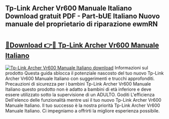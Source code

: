 ## Tp-Link Archer Vr600 Manuale Italiano Download gratuit PDF - Part-bUE Italiano Nuovo manuale del proprietario di riparazione ewmRN

# <h2><a href="http://dfae7z.blite.top/?on=Tp-Link+Archer+Vr600+Manuale+Italiano">🔗Download 👉🔴 Tp-Link Archer Vr600 Manuale Italiano</a></h2>

[![Tp-Link Archer Vr600 Manuale Italiano download](https://i.imgur.com/lujVjoI.png)](http://dfae7z.blite.top/?on=Tp-Link+Archer+Vr600+Manuale+Italiano)
Informazioni sul prodotto Questa guida sblocca il potenziale nascosto del tuo nuovo Tp-Link Archer Vr600 Manuale Italiano con suggerimenti e trucchi approfonditi. Precauzioni di sicurezza per i bambini Tp-Link Archer Vr600 Manuale Italiano questo prodotto non è adatto a bambini di età inferiore e deve essere utilizzato sotto la supervisione di un ADULTO. Goditi L'efficienza Dell'elenco delle funzionalità mentre usi il tuo nuovo Tp-Link Archer Vr600 Manuale Italiano. Il tuo successo è la nostra priorità Tp-Link Archer Vr600 Manuale Italiano. Ci impegniamo a offrirti la migliore esperienza possibile.

